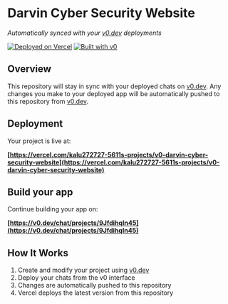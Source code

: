 # Darvin Cyber Security Website

*Automatically synced with your [v0.dev](https://v0.dev) deployments*

[![Deployed on Vercel](https://img.shields.io/badge/Deployed%20on-Vercel-black?style=for-the-badge&logo=vercel)](https://vercel.com/kalu272727-5611s-projects/v0-darvin-cyber-security-website)
[![Built with v0](https://img.shields.io/badge/Built%20with-v0.dev-black?style=for-the-badge)](https://v0.dev/chat/projects/9JfdihqIn45)

## Overview

This repository will stay in sync with your deployed chats on [v0.dev](https://v0.dev).
Any changes you make to your deployed app will be automatically pushed to this repository from [v0.dev](https://v0.dev).

## Deployment

Your project is live at:

**[https://vercel.com/kalu272727-5611s-projects/v0-darvin-cyber-security-website](https://vercel.com/kalu272727-5611s-projects/v0-darvin-cyber-security-website)**

## Build your app

Continue building your app on:

**[https://v0.dev/chat/projects/9JfdihqIn45](https://v0.dev/chat/projects/9JfdihqIn45)**

## How It Works

1. Create and modify your project using [v0.dev](https://v0.dev)
2. Deploy your chats from the v0 interface
3. Changes are automatically pushed to this repository
4. Vercel deploys the latest version from this repository
